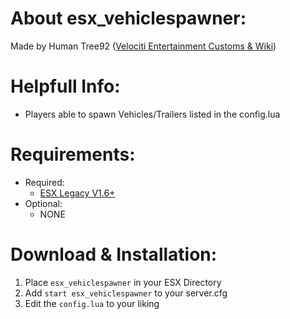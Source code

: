 # About esx_vehiclespawner:
Made by Human Tree92 ([Velociti Entertainment Customs & Wiki]( http://www.velocitientertainment.com/customs/ ))

# Helpfull Info:
* Players able to spawn Vehicles/Trailers listed in the config.lua

# Requirements:
* Required:
  * [ESX Legacy V1.6+]( https://github.com/esx-framework/esx-legacy/tree/1.6.0 )
* Optional:
  * NONE

# Download & Installation:
1) Place `esx_vehiclespawner` in your ESX Directory
2) Add `start esx_vehiclespawner` to your server.cfg
3) Edit the `config.lua` to your liking

